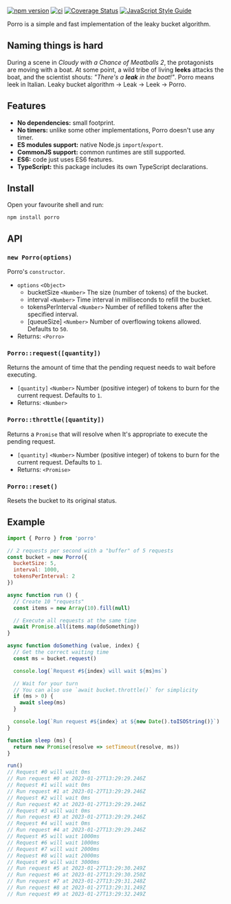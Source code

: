 [![npm version](https://badge.fury.io/js/porro.svg)](https://badge.fury.io/js/porro)
[![ci](https://github.com/greguz/porro/actions/workflows/ci.yaml/badge.svg?branch=master)](https://github.com/greguz/porro/actions/workflows/ci.yaml)
[![Coverage Status](https://coveralls.io/repos/github/greguz/porro/badge.svg?branch=master)](https://coveralls.io/github/greguz/porro?branch=master)
[![JavaScript Style Guide](https://img.shields.io/badge/code_style-standard-brightgreen.svg)](https://standardjs.com)

Porro is a simple and fast implementation of the leaky bucket algorithm.

## Naming things is hard

During a scene in _Cloudy with a Chance of Meatballs 2_, the protagonists are moving with a boat. At some point, a wild tribe of living **leeks** attacks the boat, and the scientist shouts: _"There's a **leak** in the boat!"_. Porro means leek in Italian. Leaky bucket algorithm -> Leak -> Leek -> Porro.

## Features

- **No dependencies:** small footprint.
- **No timers:** unlike some other implementations, Porro doesn't use any timer.
- **ES modules support:** native Node.js `import`/`export`.
- **CommonJS support:** common runtimes are still supported.
- **ES6:** code just uses ES6 features.
- **TypeScript:** this package includes its own TypeScript declarations.

## Install

Open your favourite shell and run:

```
npm install porro
```

## API

### `new Porro(options)`

Porro's `constructor`.

- `options` `<Object>`
  - bucketSize `<Number>` The size (number of tokens) of the bucket.
  - interval `<Number>` Time interval in milliseconds to refill the bucket.
  - tokensPerInterval `<Number>` Number of refilled tokens after the specified interval.
  - [queueSize] `<Number>` Number of overflowing tokens allowed. Defaults to `50`.
- Returns: `<Porro>`

### `Porro::request([quantity])`

Returns the amount of time that the pending request needs to wait before executing.

- `[quantity]` `<Number>` Number (positive integer) of tokens to burn for the current request. Defaults to `1`.
- Returns: `<Number>`

### `Porro::throttle([quantity])`

Returns a `Promise` that will resolve when It's appropriate to execute the pending request.

- `[quantity]` `<Number>` Number (positive integer) of tokens to burn for the current request. Defaults to `1`.
- Returns: `<Promise>`

### `Porro::reset()`

Resets the bucket to its original status.

## Example

```javascript
import { Porro } from 'porro'

// 2 requests per second with a "buffer" of 5 requests
const bucket = new Porro({
  bucketSize: 5,
  interval: 1000,
  tokensPerInterval: 2
})

async function run () {
  // Create 10 "requests"
  const items = new Array(10).fill(null)

  // Execute all requests at the same time
  await Promise.all(items.map(doSomething))
}

async function doSomething (value, index) {
  // Get the correct waiting time
  const ms = bucket.request()

  console.log(`Request #${index} will wait ${ms}ms`)

  // Wait for your turn
  // You can also use `await bucket.throttle()` for simplicity
  if (ms > 0) {
    await sleep(ms)
  }

  console.log(`Run request #${index} at ${new Date().toISOString()}`)
}

function sleep (ms) {
  return new Promise(resolve => setTimeout(resolve, ms))
}

run()
// Request #0 will wait 0ms
// Run request #0 at 2023-01-27T13:29:29.246Z
// Request #1 will wait 0ms
// Run request #1 at 2023-01-27T13:29:29.246Z
// Request #2 will wait 0ms
// Run request #2 at 2023-01-27T13:29:29.246Z
// Request #3 will wait 0ms
// Run request #3 at 2023-01-27T13:29:29.246Z
// Request #4 will wait 0ms
// Run request #4 at 2023-01-27T13:29:29.246Z
// Request #5 will wait 1000ms
// Request #6 will wait 1000ms
// Request #7 will wait 2000ms
// Request #8 will wait 2000ms
// Request #9 will wait 3000ms
// Run request #5 at 2023-01-27T13:29:30.249Z
// Run request #6 at 2023-01-27T13:29:30.250Z
// Run request #7 at 2023-01-27T13:29:31.248Z
// Run request #8 at 2023-01-27T13:29:31.249Z
// Run request #9 at 2023-01-27T13:29:32.249Z
```

